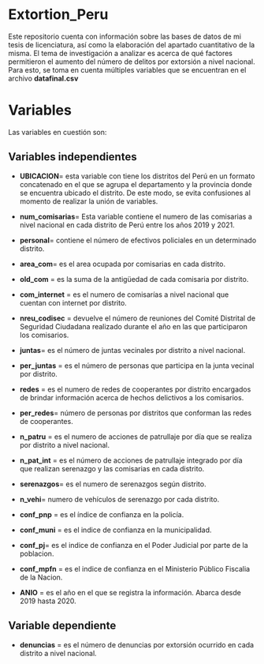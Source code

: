 # Extortion_Peru
Este repositorio cuenta con información sobre las bases de datos de mi tesis de licenciatura, así como la elaboración del apartado cuantitativo de la misma.
El tema de investigación a analizar es acerca de qué factores permitieron el aumento del número de delitos por extorsión a nivel nacional. Para esto, se toma en cuenta múltiples variables que se encuentran en el archivo **datafinal.csv**
# Variables
Las variables en cuestión son:
## Variables independientes

- **UBICACION**= esta variable con tiene los distritos del Perú en un formato concatenado en el que se agrupa el departamento y la provincia donde se encuentra ubicado el distrito. De este modo, se evita confusiones al momento de realizar la unión de variables.

- **num_comisarias**= Esta variable contiene el numero de las comisarias a nivel nacional en cada distrito de Perú entre los años 2019 y 2021.

- **personal**= contiene el número de efectivos policiales en un determinado distrito.

- **area_com**= es el area ocupada por comisarias en cada distrito.

- **old_com** = es la suma de la antigüedad de cada comisaria por distrito.

- **com_internet** = es el numero de comisarías a nivel nacional que cuentan con internet por distrito.

- **nreu_codisec** = devuelve el número de reuniones del Comité Distrital de Seguridad Ciudadana realizado durante el año en las que participaron los comisarios.

- **juntas**= es el número de juntas vecinales por distrito a nivel nacional.

- **per_juntas** = es el número de personas que participa en la junta vecinal por distrito.

- **redes** = es el numero de redes de cooperantes por distrito encargados de brindar información acerca de hechos delictivos a los comisarios.

- **per_redes**= número de personas por distritos que conforman las redes de cooperantes.

- **n_patru** = es el numero de acciones de patrullaje por día que se realiza por distrito a nivel nacional.

- **n_pat_int** =  es el número de acciones de patrullaje integrado por día que realizan serenazgo y las comisarias en cada distrito.

- **serenazgos**= es el numero de serenazgos según distrito.

- **n_vehi**= numero de vehículos de serenazgo por cada distrito.

- **conf_pnp** = es el índice de confianza en la policía.

- **conf_muni** = es el indice de confianza en la municipalidad.

- **conf_pj**= es el indice de confianza en el Poder Judicial por parte de la poblacion.

- **conf_mpfn** = es el indice de confianza en el Ministerio Público Fiscalia de la Nacion.

- **ANIO** = es el año en el que se registra la información. Abarca desde 2019 hasta 2020.

## Variable dependiente

- **denuncias** = es el número de denuncias por extorsión ocurrido en cada distrito a nivel nacional.
